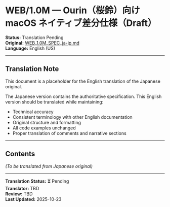 # WEB/1.0M — Ourin（桜鈴）向け macOS ネイティブ差分仕様（Draft）

**Status:** Translation Pending  
**Original:** [WEB_1.0M_SPEC_ja-jp.md](./WEB_1.0M_SPEC_ja-jp.md)  
**Language:** English (US)

---

## Translation Note

This document is a placeholder for the English translation of the Japanese original.

The Japanese version contains the authoritative specification. This English version should be translated while maintaining:

- Technical accuracy
- Consistent terminology with other English documentation
- Original structure and formatting
- All code examples unchanged
- Proper translation of comments and narrative sections

---

## Contents

*(To be translated from Japanese original)*

---

**Translation Status:** ⏳ Pending  
**Translator:** TBD  
**Review:** TBD  
**Last Updated:** 2025-10-23
